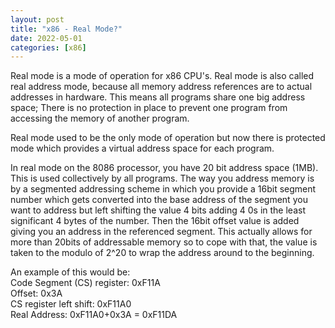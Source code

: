 ```yaml
---
layout: post
title: "x86 - Real Mode?"
date: 2022-05-01
categories: [x86]
---
```


Real mode is a mode of operation for x86 CPU's. Real mode is also called real 
address mode, because all memory address references are to actual addresses in 
hardware. This means all programs share one big address space; There is no 
protection in place to prevent one program from accessing the memory of another
program.   

Real mode used to be the only mode of operation but now there is protected mode 
which provides a virtual address space for each program.

In real mode on the 8086 processor, you have 20 bit address space (1MB). This is 
used collectively by all programs. The way you address memory is by a segmented
addressing scheme in which you provide a 16bit segment number which gets 
converted into the base address of the segment you want to address but left 
shifting the value 4 bits adding 4 0s in the least significant 4 bytes of the 
number. Then the 16bit offset value is added giving you an address in the 
referenced segment. This actually allows for more than 20bits of addressable 
memory so to cope with that, the value is taken to the modulo of 2^20 to wrap
the address around to the beginning.  

An example of this would be:   
Code Segment (CS) register: 0xF11A  
Offset: 0x3A   
CS register left shift: 0xF11A0   
Real Address: 0xF11A0+0x3A = 0xF11DA   
